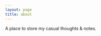 ```yaml
---
layout: page
title: about
---
```


<!-- Obsessed with the feeling of getting shit figured out & done, so I'm trying to selectively take down shit I've tackled, plus half-assed technical notes. -->
A place to store my casual thoughts & notes.
